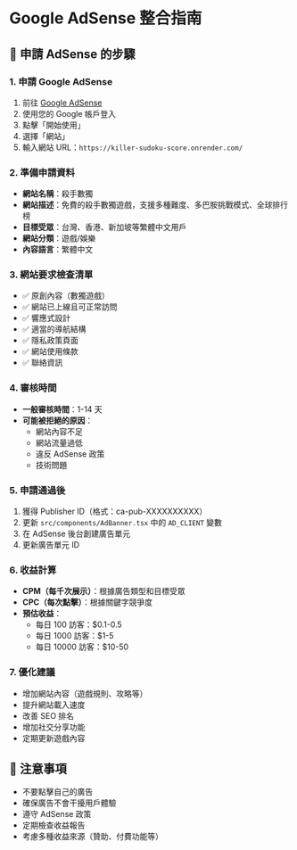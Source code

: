 # Google AdSense 整合指南

## 🎯 申請 AdSense 的步驟

### 1. 申請 Google AdSense
1. 前往 [Google AdSense](https://www.google.com/adsense/)
2. 使用您的 Google 帳戶登入
3. 點擊「開始使用」
4. 選擇「網站」
5. 輸入網站 URL：`https://killer-sudoku-score.onrender.com/`

### 2. 準備申請資料
- **網站名稱**：殺手數獨
- **網站描述**：免費的殺手數獨遊戲，支援多種難度、多巴胺挑戰模式、全球排行榜
- **目標受眾**：台灣、香港、新加坡等繁體中文用戶
- **網站分類**：遊戲/娛樂
- **內容語言**：繁體中文

### 3. 網站要求檢查清單
- ✅ 原創內容（數獨遊戲）
- ✅ 網站已上線且可正常訪問
- ✅ 響應式設計
- ✅ 適當的導航結構
- ✅ 隱私政策頁面
- ✅ 網站使用條款
- ✅ 聯絡資訊

### 4. 審核時間
- **一般審核時間**：1-14 天
- **可能被拒絕的原因**：
  - 網站內容不足
  - 網站流量過低
  - 違反 AdSense 政策
  - 技術問題

### 5. 申請通過後
1. 獲得 Publisher ID（格式：ca-pub-XXXXXXXXXX）
2. 更新 `src/components/AdBanner.tsx` 中的 `AD_CLIENT` 變數
3. 在 AdSense 後台創建廣告單元
4. 更新廣告單元 ID

### 6. 收益計算
- **CPM（每千次展示）**：根據廣告類型和目標受眾
- **CPC（每次點擊）**：根據關鍵字競爭度
- **預估收益**：
  - 每日 100 訪客：$0.1-0.5
  - 每日 1000 訪客：$1-5
  - 每日 10000 訪客：$10-50

### 7. 優化建議
- 增加網站內容（遊戲規則、攻略等）
- 提升網站載入速度
- 改善 SEO 排名
- 增加社交分享功能
- 定期更新遊戲內容

## 📝 注意事項
- 不要點擊自己的廣告
- 確保廣告不會干擾用戶體驗
- 遵守 AdSense 政策
- 定期檢查收益報告
- 考慮多種收益來源（贊助、付費功能等）

